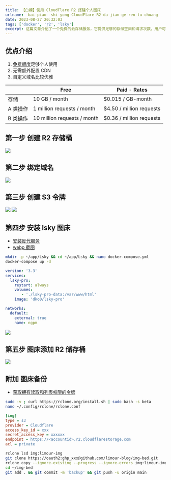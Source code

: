 ```yaml
---
title: 【白嫖】使用 CloudFlare R2 搭建个人图床
urlname: -bai-piao--shi-yong-CloudFlare-R2-da-jian-ge-ren-tu-chuang
date: 2023-08-27 20:32:03
tags: ['docker', 'r2', 'lsky']
excerpt: 这篇文章介绍了一个免费的云存储服务，它提供足够的存储空间和请求次数。用户可以自定义域名，并且无需额外配置CDN。文章还提供了创建存储桶、绑定域名、创建S3令牌、安装图床等步骤的详细说明。
---
```

## 优点介绍
1. [免费额度](https://developers.cloudflare.com/r2/pricing)足够个人使用
2. 无需额外配置 CDN
3. 自定义域名比较优雅

| | Free | Paid - Rates |
| --- | --- | ---|
|存储|	10 GB / month|	$0.015 / GB-month|
|A 类操作|	1 million requests / month|	$4.50 / million requests|
|B 类操作|	10 million requests / month|	$0.36 / million requests|
## 第一步 创建 R2 存储桶
![](https://img.limour.top/2023/08/30/64ef37a2c526d.webp)
## 第二步 绑定域名
![](https://img.limour.top/2023/08/30/64ef37b37d756.webp)
## 第三步 创建 S3 令牌
![](https://img.limour.top/2023/08/30/64ef37c016b9e.webp)
![](https://img.limour.top/2023/08/30/64ef37d2350a2.webp)
## 第四步 安装 lsky 图床
+ [安装反代服务](/Docker-bu-shu-Nginx-Proxy-Manager)
+ [webp 截图](/WEBP-jie-tu-gong-ju-ShareX--imagemagick)
```bash
mkdir -p ~/app/Lsky && cd ~/app/Lsky && nano docker-compose.yml
docker-compose up -d
```
```yml
version: '3.3'
services:
  lsky-pro:
    restart: always
    volumes:
       - './lsky-pro-data:/var/www/html'
    image: 'dko0/lsky-pro'

networks:
  default:
    external: true
    name: ngpm
```
![](https://img.limour.top/2023/08/30/64ef37e438a8d.webp)
## 第五步 图床添加 R2 储存桶
![](https://img.limour.top/2023/08/30/64ef37f072cfd.webp)
## 附加 图床备份
+ [获取拥有读取和列表权限的令牌](https://developers.cloudflare.com/r2/examples/rclone/)
```bash
sudo -v ; curl https://rclone.org/install.sh | sudo bash -s beta
nano ~/.config/rclone/rclone.conf 
```
```ini
[img]
type = s3
provider = Cloudflare
access_key_id = xxx
secret_access_key = xxxxxx
endpoint = https://<accountid>.r2.cloudflarestorage.com
acl = private
```
```bash
rclone lsd img:limour-img
git clone https://oauth2:ghp_xxx@github.com/limour-blog/img-bed.git
rclone copy --ignore-existing --progress --ignore-errors img:limour-img ~/img-bed
cd ~/img-bed
git add . && git commit -m 'backup' && git push -u origin main
```